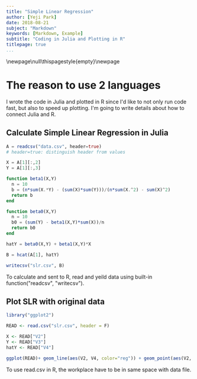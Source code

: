 ```yaml
---
title: "Simple Linear Regression"
author: [Yeji Park]
date: 2018-08-21
subject: "Markdown"
keywords: [Markdown, Example]
subtitle: "Coding in Julia and Plotting in R"
titlepage: true
...
```



\newpage\null\thispagestyle{empty}\newpage

# The reason to use 2 languages

I wrote the code in Julia and plotted in R since I'd like to not only run code fast, but also to speed up plotting. 
I'm going to write details about how to connect Julia and R.

## Calculate Simple Linear Regression in Julia

```julia
A = readcsv("data.csv", header=true)
# header=true: distinguish header from values

X = A[1][:,2]
Y = A[1][:,3]

function beta1(X,Y)
  n = 10
  b = (n*sum(X.*Y) - (sum(X)*sum(Y)))/(n*sum(X.^2) - sum(X)^2)
  return b
end

function beta0(X,Y)
  n = 10
  b0 = (sum(Y) - beta1(X,Y)*sum(X))/n
  return b0
end

hatY = beta0(X,Y) + beta1(X,Y)*X

B = hcat(A[1], hatY)

writecsv("slr.csv", B)
```
To calculate and sent to R, read and yeild data using built-in function("readcsv", "writecsv").

## Plot SLR with original data

```R
library("ggplot2")

READ <- read.csv("slr.csv", header = F)

X <- READ["V2"]
Y <- READ["V3"]
hatY <- READ["V4"]

ggplot(READ)+ geom_line(aes(V2, V4, color="reg")) + geom_point(aes(V2, V3, color="data")) + labs(x = "X", y = "Y")
```
To use read.csv in R, the workplace have to be in same space with data file.  
